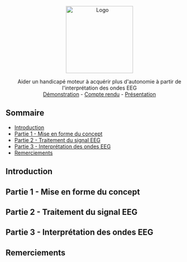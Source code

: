 
<p align="center">
  <a href="quentinptt.github.io">
    <img src="https://i.imgur.com/Rxnr6vy.png" alt="Logo" height="180">
  </a>
  <p align="center">
    Aider un handicapé moteur à acquérir plus d'autonomie à partir de l'interprétation des ondes EEG
    <br />
    <a href="">Démonstration</a>
    -
    <a href="">Compte rendu</a>
    -
    <a href="">Présentation</a>
  </p>
</p>

## Sommaire
* [Introduction](#introduction)
* [Partie 1 - Mise en forme du concept](#partie-1---mise-en-forme-du-concept)
* [Partie 2 - Traitement du signal EEG](#partie-2---traitement-du-signal-eeg)
* [Partie 3 - Interprétation des ondes EEG](#partie-3---interprétation-des-ondes-eeg)
* [Remerciements](#remerciements)

## Introduction

## Partie 1 - Mise en forme du concept

## Partie 2 - Traitement du signal EEG

## Partie 3 - Interprétation des ondes EEG

## Remerciements
